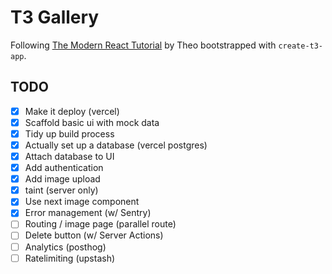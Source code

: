 # T3 Gallery

Following [The Modern React Tutorial](https://www.youtube.com/watch?v=d5x0JCZbAJs) by Theo bootstrapped with `create-t3-app`.

## TODO

- [x] Make it deploy (vercel)
- [x] Scaffold basic ui with mock data
- [x] Tidy up build process
- [x] Actually set up a database (vercel postgres)
- [x] Attach database to UI
- [x] Add authentication
- [x] Add image upload
- [x] taint (server only)
- [x] Use next image component
- [x] Error management (w/ Sentry)
- [ ] Routing / image page (parallel route)
- [ ] Delete button (w/ Server Actions)
- [ ] Analytics (posthog)
- [ ] Ratelimiting (upstash)
